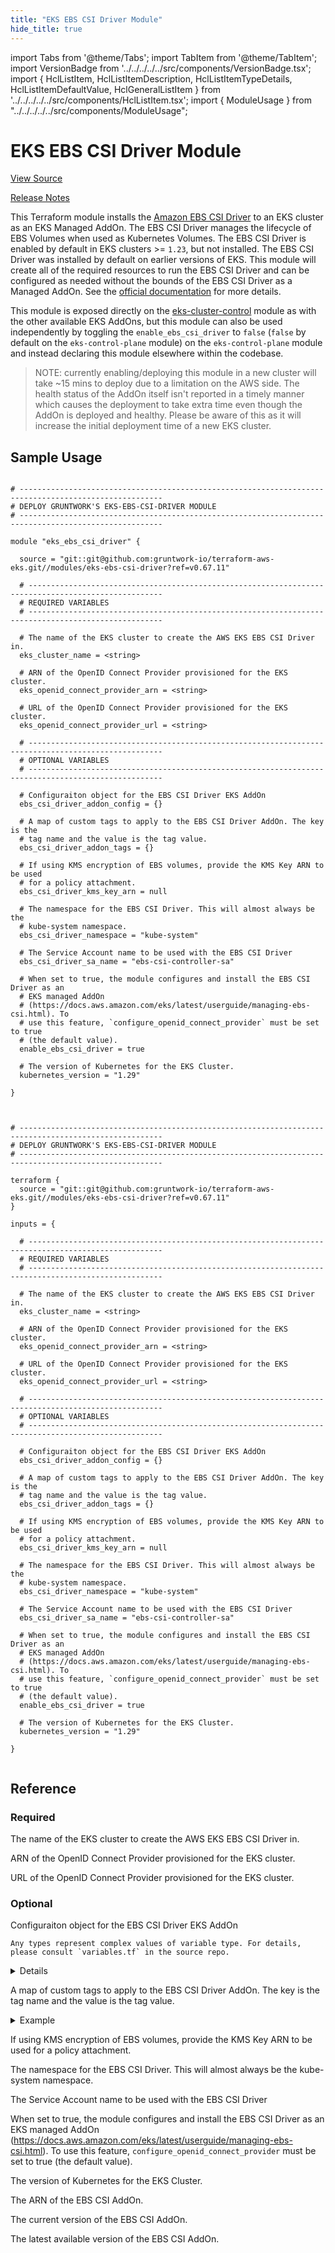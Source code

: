 ```yaml
---
title: "EKS EBS CSI Driver Module"
hide_title: true
---
```


import Tabs from '@theme/Tabs';
import TabItem from '@theme/TabItem';
import VersionBadge from '../../../../../src/components/VersionBadge.tsx';
import { HclListItem, HclListItemDescription, HclListItemTypeDetails, HclListItemDefaultValue, HclGeneralListItem } from '../../../../../src/components/HclListItem.tsx';
import { ModuleUsage } from "../../../../../src/components/ModuleUsage";

<VersionBadge repoTitle="Amazon EKS" version="0.67.11" lastModifiedVersion="0.67.0"/>

# EKS EBS CSI Driver Module

<a href="https://github.com/gruntwork-io/terraform-aws-eks/tree/v0.67.11/modules/eks-ebs-csi-driver" className="link-button" title="View the source code for this module in GitHub.">View Source</a>

<a href="https://github.com/gruntwork-io/terraform-aws-eks/releases/tag/v0.67.0" className="link-button" title="Release notes for only versions which impacted this module.">Release Notes</a>

This Terraform module installs the [Amazon EBS CSI Driver](https://docs.aws.amazon.com/eks/latest/userguide/ebs-csi.html) to an EKS cluster as an EKS Managed AddOn. The EBS CSI Driver manages the lifecycle of EBS Volumes when used as Kubernetes Volumes. The EBS CSI Driver is enabled by default in EKS clusters >= `1.23`, but not installed. The EBS CSI Driver was installed by default on earlier versions of EKS. This module will create all of the required resources to run the EBS CSI Driver and can be configured as needed without the bounds of the EBS CSI Driver as a Managed AddOn. See the [official documentation](https://docs.aws.amazon.com/eks/latest/userguide/managing-ebs-csi.html) for more details.

This module is exposed directly on the [eks-cluster-control](https://github.com/gruntwork-io/terraform-aws-eks/tree/v0.67.11/modules/eks-cluster-control-plane/) module as with the other available EKS AddOns, but this module can also be used independently by toggling the `enable_ebs_csi_driver` to `false` (`false` by default on the `eks-control-plane` module) on the `eks-control-plane` module and instead declaring this module elsewhere within the codebase.

> NOTE: currently enabling/deploying this module in a new cluster will take ~15 mins to deploy due to a limitation on the AWS side. The health status of the AddOn itself isn't reported in a timely manner which causes the deployment to take extra time even though the AddOn is deployed and healthy. Please be aware of this as it will increase the initial deployment time of a new EKS cluster.

## Sample Usage

<Tabs>
<TabItem value="terraform" label="Terraform" default>

```hcl title="main.tf"

# ------------------------------------------------------------------------------------------------------
# DEPLOY GRUNTWORK'S EKS-EBS-CSI-DRIVER MODULE
# ------------------------------------------------------------------------------------------------------

module "eks_ebs_csi_driver" {

  source = "git::git@github.com:gruntwork-io/terraform-aws-eks.git//modules/eks-ebs-csi-driver?ref=v0.67.11"

  # ----------------------------------------------------------------------------------------------------
  # REQUIRED VARIABLES
  # ----------------------------------------------------------------------------------------------------

  # The name of the EKS cluster to create the AWS EKS EBS CSI Driver in.
  eks_cluster_name = <string>

  # ARN of the OpenID Connect Provider provisioned for the EKS cluster.
  eks_openid_connect_provider_arn = <string>

  # URL of the OpenID Connect Provider provisioned for the EKS cluster.
  eks_openid_connect_provider_url = <string>

  # ----------------------------------------------------------------------------------------------------
  # OPTIONAL VARIABLES
  # ----------------------------------------------------------------------------------------------------

  # Configuraiton object for the EBS CSI Driver EKS AddOn
  ebs_csi_driver_addon_config = {}

  # A map of custom tags to apply to the EBS CSI Driver AddOn. The key is the
  # tag name and the value is the tag value.
  ebs_csi_driver_addon_tags = {}

  # If using KMS encryption of EBS volumes, provide the KMS Key ARN to be used
  # for a policy attachment.
  ebs_csi_driver_kms_key_arn = null

  # The namespace for the EBS CSI Driver. This will almost always be the
  # kube-system namespace.
  ebs_csi_driver_namespace = "kube-system"

  # The Service Account name to be used with the EBS CSI Driver
  ebs_csi_driver_sa_name = "ebs-csi-controller-sa"

  # When set to true, the module configures and install the EBS CSI Driver as an
  # EKS managed AddOn
  # (https://docs.aws.amazon.com/eks/latest/userguide/managing-ebs-csi.html). To
  # use this feature, `configure_openid_connect_provider` must be set to true
  # (the default value).
  enable_ebs_csi_driver = true

  # The version of Kubernetes for the EKS Cluster.
  kubernetes_version = "1.29"

}


```

</TabItem>
<TabItem value="terragrunt" label="Terragrunt" default>

```hcl title="terragrunt.hcl"

# ------------------------------------------------------------------------------------------------------
# DEPLOY GRUNTWORK'S EKS-EBS-CSI-DRIVER MODULE
# ------------------------------------------------------------------------------------------------------

terraform {
  source = "git::git@github.com:gruntwork-io/terraform-aws-eks.git//modules/eks-ebs-csi-driver?ref=v0.67.11"
}

inputs = {

  # ----------------------------------------------------------------------------------------------------
  # REQUIRED VARIABLES
  # ----------------------------------------------------------------------------------------------------

  # The name of the EKS cluster to create the AWS EKS EBS CSI Driver in.
  eks_cluster_name = <string>

  # ARN of the OpenID Connect Provider provisioned for the EKS cluster.
  eks_openid_connect_provider_arn = <string>

  # URL of the OpenID Connect Provider provisioned for the EKS cluster.
  eks_openid_connect_provider_url = <string>

  # ----------------------------------------------------------------------------------------------------
  # OPTIONAL VARIABLES
  # ----------------------------------------------------------------------------------------------------

  # Configuraiton object for the EBS CSI Driver EKS AddOn
  ebs_csi_driver_addon_config = {}

  # A map of custom tags to apply to the EBS CSI Driver AddOn. The key is the
  # tag name and the value is the tag value.
  ebs_csi_driver_addon_tags = {}

  # If using KMS encryption of EBS volumes, provide the KMS Key ARN to be used
  # for a policy attachment.
  ebs_csi_driver_kms_key_arn = null

  # The namespace for the EBS CSI Driver. This will almost always be the
  # kube-system namespace.
  ebs_csi_driver_namespace = "kube-system"

  # The Service Account name to be used with the EBS CSI Driver
  ebs_csi_driver_sa_name = "ebs-csi-controller-sa"

  # When set to true, the module configures and install the EBS CSI Driver as an
  # EKS managed AddOn
  # (https://docs.aws.amazon.com/eks/latest/userguide/managing-ebs-csi.html). To
  # use this feature, `configure_openid_connect_provider` must be set to true
  # (the default value).
  enable_ebs_csi_driver = true

  # The version of Kubernetes for the EKS Cluster.
  kubernetes_version = "1.29"

}


```

</TabItem>
</Tabs>




## Reference

<Tabs>
<TabItem value="inputs" label="Inputs" default>

### Required

<HclListItem name="eks_cluster_name" requirement="required" type="string">
<HclListItemDescription>

The name of the EKS cluster to create the AWS EKS EBS CSI Driver in.

</HclListItemDescription>
</HclListItem>

<HclListItem name="eks_openid_connect_provider_arn" requirement="required" type="string">
<HclListItemDescription>

ARN of the OpenID Connect Provider provisioned for the EKS cluster.

</HclListItemDescription>
</HclListItem>

<HclListItem name="eks_openid_connect_provider_url" requirement="required" type="string">
<HclListItemDescription>

URL of the OpenID Connect Provider provisioned for the EKS cluster.

</HclListItemDescription>
</HclListItem>

### Optional

<HclListItem name="ebs_csi_driver_addon_config" requirement="optional" type="any">
<HclListItemDescription>

Configuraiton object for the EBS CSI Driver EKS AddOn

</HclListItemDescription>
<HclListItemTypeDetails>

```hcl
Any types represent complex values of variable type. For details, please consult `variables.tf` in the source repo.
```

</HclListItemTypeDetails>
<HclListItemDefaultValue defaultValue="{}"/>
<HclGeneralListItem title="More Details">
<details>


```hcl

   EKS add-on advanced configuration via configuration_values must follow the configuration schema for the deployed version of the add-on. 
   See the following AWS Blog for more details on advanced configuration of EKS add-ons: https://aws.amazon.com/blogs/containers/amazon-eks-add-ons-advanced-configuration/
   Example:
   {
     addon_version        = "v1.14.0-eksbuild.1"
     configuration_values = {}
     preserve                 = false
     resolve_conflicts        = "NONE"
     service_account_role_arn = "arn:aws:iam::123456789012:role/role-name"
   }

```
</details>

</HclGeneralListItem>
</HclListItem>

<HclListItem name="ebs_csi_driver_addon_tags" requirement="optional" type="map(string)">
<HclListItemDescription>

A map of custom tags to apply to the EBS CSI Driver AddOn. The key is the tag name and the value is the tag value.

</HclListItemDescription>
<HclListItemDefaultValue defaultValue="{}"/>
<HclGeneralListItem title="Examples">
<details>
  <summary>Example</summary>


```hcl
     {
       key1 = "value1"
       key2 = "value2"
     }

```
</details>

</HclGeneralListItem>
</HclListItem>

<HclListItem name="ebs_csi_driver_kms_key_arn" requirement="optional" type="string">
<HclListItemDescription>

If using KMS encryption of EBS volumes, provide the KMS Key ARN to be used for a policy attachment.

</HclListItemDescription>
<HclListItemDefaultValue defaultValue="null"/>
</HclListItem>

<HclListItem name="ebs_csi_driver_namespace" requirement="optional" type="string">
<HclListItemDescription>

The namespace for the EBS CSI Driver. This will almost always be the kube-system namespace.

</HclListItemDescription>
<HclListItemDefaultValue defaultValue="&quot;kube-system&quot;"/>
</HclListItem>

<HclListItem name="ebs_csi_driver_sa_name" requirement="optional" type="string">
<HclListItemDescription>

The Service Account name to be used with the EBS CSI Driver

</HclListItemDescription>
<HclListItemDefaultValue defaultValue="&quot;ebs-csi-controller-sa&quot;"/>
</HclListItem>

<HclListItem name="enable_ebs_csi_driver" requirement="optional" type="bool">
<HclListItemDescription>

When set to true, the module configures and install the EBS CSI Driver as an EKS managed AddOn (https://docs.aws.amazon.com/eks/latest/userguide/managing-ebs-csi.html). To use this feature, `configure_openid_connect_provider` must be set to true (the default value).

</HclListItemDescription>
<HclListItemDefaultValue defaultValue="true"/>
</HclListItem>

<HclListItem name="kubernetes_version" requirement="optional" type="string">
<HclListItemDescription>

The version of Kubernetes for the EKS Cluster.

</HclListItemDescription>
<HclListItemDefaultValue defaultValue="&quot;1.29&quot;"/>
</HclListItem>

</TabItem>
<TabItem value="outputs" label="Outputs">

<HclListItem name="ebs_csi_addon_arn">
<HclListItemDescription>

The ARN of the EBS CSI AddOn.

</HclListItemDescription>
</HclListItem>

<HclListItem name="ebs_csi_addon_current_version">
<HclListItemDescription>

The current version of the EBS CSI AddOn.

</HclListItemDescription>
</HclListItem>

<HclListItem name="ebs_csi_addon_latest_version">
<HclListItemDescription>

The latest available version of the EBS CSI AddOn.

</HclListItemDescription>
</HclListItem>

</TabItem>
</Tabs>


<!-- ##DOCS-SOURCER-START
{
  "originalSources": [
    "https://github.com/gruntwork-io/terraform-aws-eks/tree/v0.67.11/modules/eks-ebs-csi-driver/readme.md",
    "https://github.com/gruntwork-io/terraform-aws-eks/tree/v0.67.11/modules/eks-ebs-csi-driver/variables.tf",
    "https://github.com/gruntwork-io/terraform-aws-eks/tree/v0.67.11/modules/eks-ebs-csi-driver/outputs.tf"
  ],
  "sourcePlugin": "module-catalog-api",
  "hash": "2ae23830908fdfa2dc0236f87ad48203"
}
##DOCS-SOURCER-END -->
